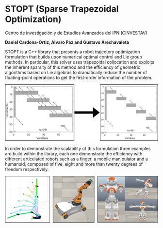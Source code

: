 # STOPT (Sparse Trapezoidal Optimization)
Centro de investigación y de Estudios Avanzados del IPN (CINVESTAV)

**Daniel Cardona-Ortiz, Alvaro Paz and Gustavo Arechavaleta**

STOPT is a C++ library that presents a robot trajectory optimization formulation that builds upon numerical optimal control and Lie group methods. In particular, this solver uses trapezoidal collocation and exploits the inherent sparsity of this method and the efficiency of geometric algorithms based on Lie algebras to dramatically reduce the number of floating-point operations to get the first-order information of the problem.

![Sparsty exploitation](images/sparsity_exploitation.png "Sparsity exploitation applied in STOPT")

In order to demonstrate the scalability of this formulation three examples are build within the library, each one demonstrate the efficiency with different articulated robots such as a finger, a mobile manipulator and a humanoid, composed of five, eight and more than twenty degrees of freedom respectively.

![Robotic systems](images/robots_image.png "Robotic platforms used in STOPT")
